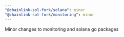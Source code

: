 ```yaml
---
"@chainlink-sol-fork/solana": minor
"@chainlink-sol-fork/monitoring": minor
---
```


Minor changes to monitoring and solana go packages
